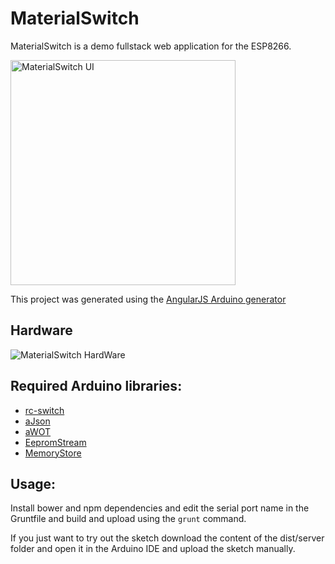# MaterialSwitch

MaterialSwitch is a demo fullstack web application for the ESP8266.

<img src="http://www.awot.net/materialswitch/material_switch_ui.gif" alt="MaterialSwitch UI" width="360px">

This project was generated using the [AngularJS Arduino generator](https://github.com/lasselukkari/generator-angular-arduino)

## Hardware
<img src="http://www.awot.net/materialswitch/material_switch_hardware.jpg" alt="MaterialSwitch HardWare">

## Required Arduino libraries:
* [rc-switch](https://github.com/sui77/rc-switch)
* [aJson](https://github.com/interactive-matter/aJson)
* [aWOT](https://github.com/lasselukkari/aWOT)
* [EepromStream](https://github.com/lasselukkari/EepromStream)
* [MemoryStore](https://github.com/lasselukkari/MemoryStore)

## Usage:
Install bower and npm dependencies and edit the serial port name in the Gruntfile and build and upload using the `grunt` command. 

If you just want to try out the sketch download the content of the dist/server folder and open it in the Arduino IDE and upload the sketch manually.

